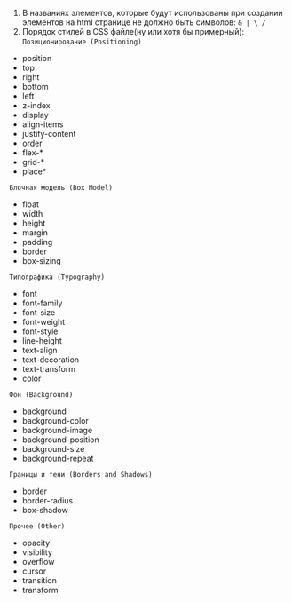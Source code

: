 1. В названиях элементов, которые будут использованы при создании элементов на html странице не должно быть символов:
`& | \ / `
2.  Порядок стилей в CSS файле(ну или хотя бы примерный):<br>
`Позиционирование (Positioning)`
<ul>
<li>position
<li>top
<li>right
<li>bottom
<li>left
<li>z-index
<li>display
<li>align-items
<li>justify-content
<li>order
<li>flex-*
<li>grid-*
<li>place*
</ul>

`Блочная модель (Box Model)`
<ul>
<li>float
<li>width
<li>height
<li>margin
<li>padding
<li>border
<li>box-sizing
</ul>

`Типографика (Typography)`
<ul>
<li>font
<li>font-family
<li>font-size
<li>font-weight
<li>font-style
<li>line-height
<li>text-align
<li>text-decoration
<li>text-transform
<li>color
</ul>


`Фон (Background)`
<ul>
<li>background
<li>background-color
<li>background-image
<li>background-position
<li>background-size
<li>background-repeat
</ul>

`Границы и тени (Borders and Shadows)`
<ul>
<li>border
<li>border-radius
<li>box-shadow
</ul>


`Прочее (Other)`
<ul>
<li>opacity
<li>visibility
<li>overflow
<li>cursor
<li>transition
<li>transform
</ul>